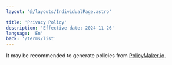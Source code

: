 ```yaml
---
layout: '@/layouts/IndividualPage.astro'

title: 'Privacy Policy'
description: 'Effective date: 2024-11-26'
language: 'En'
back: '/terms/list'
---
```


It may be recommended to generate policies from [PolicyMaker.io](https://policymaker.io).
